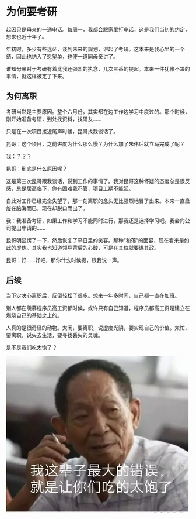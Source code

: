 # 为何要考研

起因只是母亲的一通电话。每周一，我都会跟家里打电话，这是我们当初的约定，想来也近十年了。

年初时，多少有些迷茫，谈到未来的规划，讲起了考研。这本来是我心里的一个结，因此也纳入了愿望单，也便一道同母亲讲了。

谁知母亲对于考研有着比我还强烈的执念，几次三番的提起。本来一件犹豫不决的事情，就这样被定了下来。

## 为何离职

考研当然是主要原因。整个六月份，其实都在边工作边学习中度过的。那个时候，刚开始准备考研，到处找资料，找研友……

只是在一次项目接近尾声时候，昆哥找我谈话了。

昆哥：这个项目，之前进度为什么那么慢？为什么加了朱伟后就立马完成了呢？

我：？？？

昆哥：到底是什么原因呢？

这是第三次昆哥跟我谈话，说到工作的事情了。我对昆哥这种怀疑的态度总是很反感，总是居高临下，你有困难我不管，项目工期不能延。

自此对工作已经完全失望了，那一刻离职的念头无比强烈地冒了出来。本来一直盘旋在脑海而已，现在却脱口而出了。

我：我准备考研，如果工作和学习不能同时进行，那我还是选择学习吧。我会向公司提出申请的……

昆哥明显愣了一下，然后恢复了平日里的笑容。那种“和蔼”的面容，现在看来是如此的虚伪。其实我也知道领导背后的心酸，可是在其位就要谋其政。

昆哥：好……好吧，那你什么时候提，跟我说一声。

## 后续

当下定决心离职后，反倒轻松了很多。想来一年多时间，自己都一直在加班。

别人都在羡慕程序员高工资都时候，或许只有自己知道，程序员都高工资是建立在燃烧自己的基础之上的。

人真的是很奇怪的动物。太闲，要离职，说虚度光阴，要实现自己的价值。太忙，要离职，说失去生活，要寻找丢失的灵魂。

是不是我们吃太饱了？

![chitaibao](./img/chitaibao.jpg)
